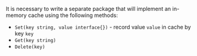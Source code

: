 It is necessary to write a separate package that will implement an in-memory cache using the following methods:

- `Set(key string, value interface{})` - record value `value` in cache by key `key`
- `Get(key string)`
- `Delete(key)`